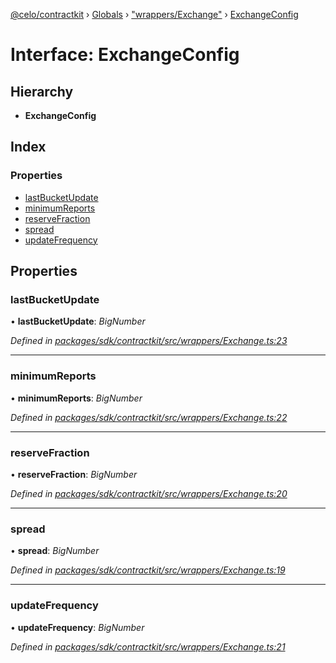 [@celo/contractkit](../README.md) › [Globals](../globals.md) › ["wrappers/Exchange"](../modules/_wrappers_exchange_.md) › [ExchangeConfig](_wrappers_exchange_.exchangeconfig.md)

# Interface: ExchangeConfig

## Hierarchy

* **ExchangeConfig**

## Index

### Properties

* [lastBucketUpdate](_wrappers_exchange_.exchangeconfig.md#lastbucketupdate)
* [minimumReports](_wrappers_exchange_.exchangeconfig.md#minimumreports)
* [reserveFraction](_wrappers_exchange_.exchangeconfig.md#reservefraction)
* [spread](_wrappers_exchange_.exchangeconfig.md#spread)
* [updateFrequency](_wrappers_exchange_.exchangeconfig.md#updatefrequency)

## Properties

###  lastBucketUpdate

• **lastBucketUpdate**: *BigNumber*

*Defined in [packages/sdk/contractkit/src/wrappers/Exchange.ts:23](https://github.com/celo-org/celo-monorepo/blob/contractkit-v1.2.2/packages/sdk/contractkit/src/wrappers/Exchange.ts#L23)*

___

###  minimumReports

• **minimumReports**: *BigNumber*

*Defined in [packages/sdk/contractkit/src/wrappers/Exchange.ts:22](https://github.com/celo-org/celo-monorepo/blob/contractkit-v1.2.2/packages/sdk/contractkit/src/wrappers/Exchange.ts#L22)*

___

###  reserveFraction

• **reserveFraction**: *BigNumber*

*Defined in [packages/sdk/contractkit/src/wrappers/Exchange.ts:20](https://github.com/celo-org/celo-monorepo/blob/contractkit-v1.2.2/packages/sdk/contractkit/src/wrappers/Exchange.ts#L20)*

___

###  spread

• **spread**: *BigNumber*

*Defined in [packages/sdk/contractkit/src/wrappers/Exchange.ts:19](https://github.com/celo-org/celo-monorepo/blob/contractkit-v1.2.2/packages/sdk/contractkit/src/wrappers/Exchange.ts#L19)*

___

###  updateFrequency

• **updateFrequency**: *BigNumber*

*Defined in [packages/sdk/contractkit/src/wrappers/Exchange.ts:21](https://github.com/celo-org/celo-monorepo/blob/contractkit-v1.2.2/packages/sdk/contractkit/src/wrappers/Exchange.ts#L21)*
